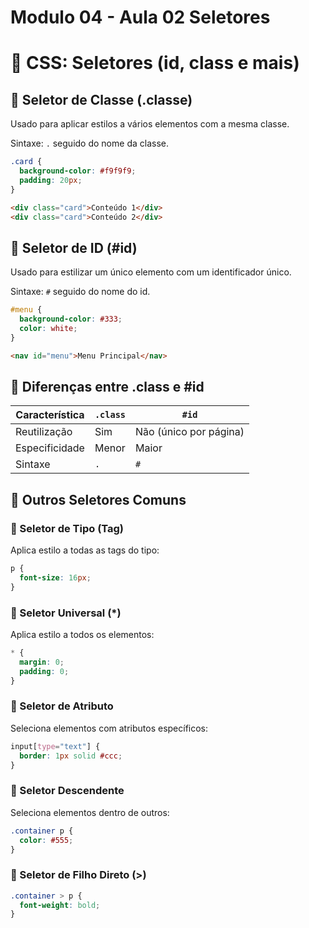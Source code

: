 # Modulo 04 - Aula 02 Seletores 


# 📘 CSS: Seletores (id, class e mais)

## 🔹 Seletor de Classe (.classe)

Usado para aplicar estilos a vários elementos com a mesma classe.

Sintaxe: `.` seguido do nome da classe.

```css
.card {
  background-color: #f9f9f9;
  padding: 20px;
}
```

```html
<div class="card">Conteúdo 1</div>
<div class="card">Conteúdo 2</div>
```

## 🔸 Seletor de ID (#id)

Usado para estilizar um único elemento com um identificador único.

Sintaxe: `#` seguido do nome do id.

```css
#menu {
  background-color: #333;
  color: white;
}
```

```html
<nav id="menu">Menu Principal</nav>
```

## 🔸 Diferenças entre .class e #id

| Característica | `.class` | `#id` |
|----------------|----------|-------|
| Reutilização   | Sim      | Não (único por página) |
| Especificidade | Menor    | Maior |
| Sintaxe        | `.`      | `#`   |

## 🔹 Outros Seletores Comuns

### 🔸 Seletor de Tipo (Tag)

Aplica estilo a todas as tags do tipo:

```css
p {
  font-size: 16px;
}
```

### 🔸 Seletor Universal (*)

Aplica estilo a todos os elementos:

```css
* {
  margin: 0;
  padding: 0;
}
```

### 🔸 Seletor de Atributo

Seleciona elementos com atributos específicos:

```css
input[type="text"] {
  border: 1px solid #ccc;
}
```

### 🔸 Seletor Descendente

Seleciona elementos dentro de outros:

```css
.container p {
  color: #555;
}
```

### 🔸 Seletor de Filho Direto (>)

```css
.container > p {
  font-weight: bold;
}
```
